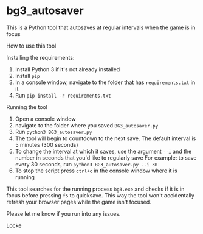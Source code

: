 # bg3_autosaver
This is a Python tool that autosaves at regular intervals when the game is in focus 


How to use this tool

Installing the requirements:
1. Install Python 3 if it's not already installed
2. Install `pip`
3. In a console window, navigate to the folder that has `requirements.txt` in it
4. Run `pip install -r requirements.txt`

Running the tool
1. Open a console window
2. navigate to the folder where you saved `BG3_autosaver.py`
3. Run `python3 BG3_autosaver.py`
4. The tool will begin to countdown to the next save.  The default interval is 5 minutes (300  seconds)
5. To change the interval at which it saves, use the argument `--i` and the number in seconds that you'd like to regularly save
   For example: to save every 30 seconds, run `python3 BG3_autosaver.py --i 30`
6. To stop the script press `ctrl+c` in the console window where it is running

This tool searches for the running process `bg3.exe` and checks if it is in focus before pressing `f5` to quicksave.  This way the tool won't accidentally refresh your browser pages while the game isn't focused.

Please let me know if you run into any issues.

Locke
